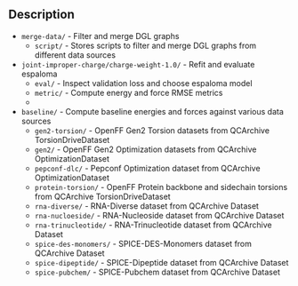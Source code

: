 ## Description

- `merge-data/` - Filter and merge DGL graphs
    - `script/` - Stores scripts to filter and merge DGL graphs from different data sources
- `joint-improper-charge/charge-weight-1.0/` - Refit and evaluate espaloma
    - `eval/` - Inspect validation loss and choose espaloma model
    - `metric/` - Compute energy and force RMSE metrics
    - 
- `baseline/` - Compute baseline energies and forces against various data sources
    - `gen2-torsion/` - OpenFF Gen2 Torsion datasets from QCArchive TorsionDriveDataset
    - `gen2/` - OpenFF Gen2 Optimization datasets from QCArchive OptimizationDataset
    - `pepconf-dlc/` - Pepconf Optimization dataset from QCArchive OptimizationDataset
    - `protein-torsion/` - OpenFF Protein backbone and sidechain torsions from QCArchive TorsionDriveDataset
    - `rna-diverse/` - RNA-Diverse dataset from QCArchive Dataset
    - `rna-nucloeside/` - RNA-Nucleoside dataset from QCArchive Dataset
    - `rna-trinucleotide/` - RNA-Trinucleotide dataset from QCArchive Dataset
    - `spice-des-monomers/` - SPICE-DES-Monomers dataset from QCArchive Dataset
    - `spice-dipeptide/` - SPICE-Dipeptide dataset from QCArchive Dataset
    - `spice-pubchem/` - SPICE-Pubchem dataset from QCArchive Dataset

